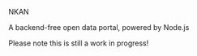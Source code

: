 NKAN

A backend-free open data portal, powered by Node.js

Please note this is still a work in progress!